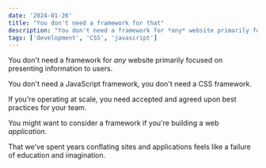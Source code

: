 ```yaml
---
date: '2024-01-26'
title: "You don't need a framework for that"
description: "You don't need a framework for *any* website primarily focused on presenting information to users."
tags: ['development', 'CSS', 'javascript']
---
```

You don't need a framework for *any* website primarily focused on presenting information to users.<!-- excerpt -->

You don't need a JavaScript framework, you don't need a CSS framework.

If you're operating at scale, you need accepted and agreed upon best practices for your team.

You might want to consider a framework if you're building a web *application*.

That we've spent years conflating sites and applications feels like a failure of education and imagination.